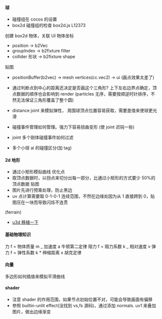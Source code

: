 #### 球

- 碰撞组在 cocos 的设置 [](https://github.com/cocos-creator/engine/blob/master/cocos2d/core/physics/collider/CCPhysicsCollider.js#L178)
- box2d 碰撞组的检查 box2d.js L12373

创建 box2d 物体，关联 UI 物体坐标

- position -> b2Vec
- groupIndex -> b2fixture filter
- collider 形状 -> b2fixture shape

贴图

- positionBuffer(b2vec) -> mesh vertices(cc.vec2) -> ui (画点效果太差了)
- 通过判断点到中心的距离还决定是否画这个三角形? 上下左右边界点确定，顶点数据的顺序也会影响到 render (particles 无序，需要按顺逆时针排序，不然无法保证三角形覆盖了整个圆)

- distance joint 来模拟弹性， 周围球顶点位置容易获取，需要差值来使球更光滑
- 碰撞事件管理如何管理。强力下容易扭曲变形 (使 joint 迟钝一些)
- joint 多个刚体碰撞事件如何过滤
- 多个小球 ai 的碰撞区分(加 tag)

#### 2d 地形

- 通过小矩形模拟曲线
  优化点
- 取顶点数据时，以拐点来切分出每一部分，比通过小矩形的方式要少 50%的顶点数据
  贴图
- 图片先进行预乘处理，防止黑边
- uv 点计算需要取 0-1-0-1 连续范围，不然在边缘处因为从 1 直接跨到 0，贴图压在一块而导致闪烁不连贯

(ferrain)

- [u3d 移植一下](https://github.com/cjacobwade/HelpfulScripts/blob/master/SmearEffect/Smear.shader)

#### 基础物理知识

力 f = 物体质量 m _ 加速度 a 牛顿第二定律
阻力 f = 阻力系数 k _ 相对速度 v
弹力 f = 弹性系数 k \* 伸缩距离 x 胡克定律

#### 向量

多边形如何插值来模拟平滑曲线

#### shader

- 注意 shader 的作用范围，如果节点初始位置不对，可能会导致画面有偏移
- 参照 builtin-unlit effect(没找到 vs,fs 源码)，通过添加 normals. uv1 来叠加图片，做出边缘渐变

